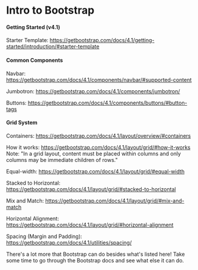 # Intro to Bootstrap

#### Getting Started (v4.1)
Starter Template: https://getbootstrap.com/docs/4.1/getting-started/introduction/#starter-template

#### Common Components
Navbar: https://getbootstrap.com/docs/4.1/components/navbar/#supported-content

Jumbotron: https://getbootstrap.com/docs/4.1/components/jumbotron/

Buttons: https://getbootstrap.com/docs/4.1/components/buttons/#button-tags

#### Grid System

Containers: https://getbootstrap.com/docs/4.1/layout/overview/#containers

How it works: https://getbootstrap.com/docs/4.1/layout/grid/#how-it-works
Note: "In a grid layout, content must be placed within columns and only columns may be immediate children of rows."

Equal-width: https://getbootstrap.com/docs/4.1/layout/grid/#equal-width

Stacked to Horizontal: https://getbootstrap.com/docs/4.1/layout/grid/#stacked-to-horizontal

Mix and Match: https://getbootstrap.com/docs/4.1/layout/grid/#mix-and-match

Horizontal Alignment: https://getbootstrap.com/docs/4.1/layout/grid/#horizontal-alignment

Spacing (Margin and Padding): https://getbootstrap.com/docs/4.1/utilities/spacing/

There's a lot more that Bootstrap can do besides what's listed here! Take some time to go through the Bootstrap docs and see what else it can do.
